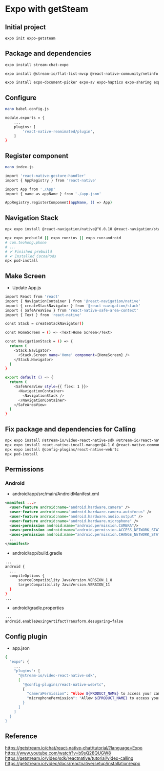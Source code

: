 # Expo with getSteam

## Initial project
```bash
expo init expo-getsteam
```

## Package and dependencies
```bash
expo install stream-chat-expo

expo install @stream-io/flat-list-mvcp @react-native-community/netinfo expo-file-system expo-image-manipulator expo-image-picker expo-media-library react-native-gesture-handler react-native-reanimated react-native-svg

expo install expo-document-picker expo-av expo-haptics expo-sharing expo-clipboard
```

## Configure
```bash
nano babel.config.js
```
```bash
module.exports = {
    ...
    plugins: [
        'react-native-reanimated/plugin',
    ]
}
```

## Register component
```bash
nano index.js
```
```bash
import 'react-native-gesture-handler'
import { AppRegistry } from 'react-native'

import App from './App'
import { name as appName } from './app.json'

AppRegistry.registerComponent(appName, () => App)
```

## Navigation Stack
```bash
npx expo install @react-navigation/native@^6.0.10 @react-navigation/stack@^6.2.1  react-native-screens@^3.13.1 react-native-safe-area-context@^4.2.5
```
```bash
npx expo prebuild || expo run:ios || expo run:android
# com.teohong.phone
# ...
# ✔ Finished prebuild
# ✔ Installed CocoaPods
npx pod-install
```

## Make Screen
- Update App.js
```bash
import React from 'react'
import { NavigationContainer } from '@react-navigation/native'
import { createStackNavigator } from '@react-navigation/stack'
import { SafeAreaView } from 'react-native-safe-area-context'
import { Text } from 'react-native'

const Stack = createStackNavigator()

const HomeScreen = () => <Text>Home Screen</Text>

const NavigationStack = () => {
  return (
    <Stack.Navigator>
      <Stack.Screen name='Home' component={HomeScreen} />
    </Stack.Navigator>
  )
}

export default () => {
  return (
    <SafeAreaView style={{ flex: 1 }}>
      <NavigationContainer>
        <NavigationStack />
      </NavigationContainer>
    </SafeAreaView>
  )
}
```

## Fix package and dependencies for Calling
```bash
npx expo install @stream-io/video-react-native-sdk @stream-io/react-native-webrtc
npx expo install react-native-incall-manager@4.1.0 @react-native-community/netinfo@11.1.0 @notifee/react-native@7.7.1
npx expo install @config-plugins/react-native-webrtc 
npx pod-install
```

## Permissions
### Android
- android/app/src/main/AndroidManifest.xml
```xml
<manifest ...>
  <user-feature android:name="android.hardware.camera" />
  <user-feature android:name="android.hardware.camera.autofocus" />
  <user-feature android:name="android.hardware.audio.output" />
  <user-feature android:name="android.hardware.microphone" />
  <uses-permission android:name="android.permission.CAMERA"/>
  <uses-permission android:name="android.permission.ACCESS_NETWORK_STATE"/>
  <uses-permission android:name="android.permission.CHANGE_NETWORK_STATE"/>
  ...
</manifest>
```
- android/app/build.gradle
```bash
...
android {
  ...
  compileOptions {
      sourceCompatibility JavaVersion.VERSION_1_8
      targetCompatibility JavaVersion.VERSION_11
  }
}
...
```
- android/gradle.properties
```bash
...
android.enableDexingArtifactTransform.desugaring=false
```

## Config plugin
- app.json
```bash
{
  "expo": {
    ...
    "plugins": [
      "@stream-io/video-react-native-sdk",
      [
        "@config-plugins/react-native-webrtc",
        {
          "cameraPermission": "Allow ${PRODUCT_NAME} to access your camera",
          "microphonePermission": "Allow ${PRODUCT_NAME} to access your microphone"
        }
      ]
    ]
  }
}
```

## Reference

<https://getstream.io/chat/react-native-chat/tutorial/?language=Expo>
<https://www.youtube.com/watch?v=b9sQ28QUGW8>
<https://getstream.io/video/sdk/reactnative/tutorial/video-calling>
<https://getstream.io/video/docs/reactnative/setup/installation/expo>